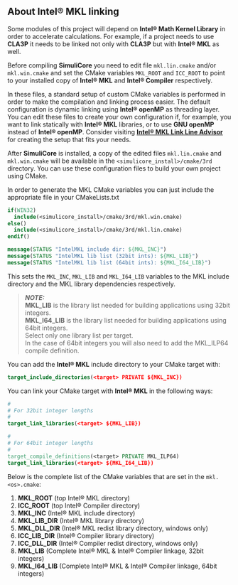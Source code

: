 ## About Intel&reg; MKL linking

Some modules of this project will depend on **Intel&reg; Math Kernel Library** in order to accelerate calculations. For example, if a project needs to use **CLA3P** it needs to be linked not only with **CLA3P** but with **Intel&reg; MKL** as well.  

Before compiling **SimuliCore** you need to edit file `mkl.lin.cmake` and/or `mkl.win.cmake` and set the CMake variables `MKL_ROOT` and `ICC_ROOT` to point to your installed copy of **Intel&reg; MKL** and **Intel&reg; Compiler** respectively.  

In these files, a standard setup of custom CMake variables is performed in order to make the compilation and linking process easier. The default configuration is dynamic linking using **Intel&reg; openMP** as threading layer. You can edit these files to create your own configuration if, for example, you want to link statically with **Intel&reg; MKL** libraries, or to use **GNU openMP** instead of **Intel&reg; openMP**. Consider visiting [**Intel&reg; MKL Link Line Advisor**](https://www.intel.com/content/www/us/en/developer/tools/oneapi/onemkl-link-line-advisor.html) for creating the setup that fits your needs.

After **SimuliCore** is installed, a copy of the edited files `mkl.lin.cmake` and `mkl.win.cmake` will be available in the `<simulicore_install>/cmake/3rd` directory. You can use these configuration files to build your own project using CMake.  

In order to generate the MKL CMake variables you can just include the appropriate file in your CMakeLists.txt
```cmake
if(WIN32)
  include(<simulicore_install>/cmake/3rd/mkl.win.cmake)
else()
  include(<simulicore_install>/cmake/3rd/mkl.lin.cmake)
endif()

message(STATUS "IntelMKL include dir: ${MKL_INC}")
message(STATUS "IntelMKL lib list (32bit ints): ${MKL_LIB}")
message(STATUS "IntelMKL lib list (64bit ints): ${MKL_I64_LIB}")
```
This sets the `MKL_INC`, `MKL_LIB` and `MKL_I64_LIB` variables to the MKL include directory and the MKL library dependencies respectively.

> <b><i>NOTE:</i></b>  
> **MKL_LIB** is the library list needed for building applications using 32bit integers.  
> **MKL_I64_LIB** is the library list needed for building applications using 64bit integers.  
> Select only one library list per target.  
> In the case of 64bit integers you will also need to add the MKL_ILP64 compile definition.

You can add the **Intel&reg; MKL** include directory to your CMake target with:
```cmake
target_include_directories(<target> PRIVATE ${MKL_INC})
```

You can link your CMake target with **Intel&reg; MKL** in the following ways:
```cmake
#
# For 32bit integer lengths
#
target_link_libraries(<target> ${MKL_LIB})

#
# For 64bit integer lengths
#
target_compile_definitions(<target> PRIVATE MKL_ILP64)
target_link_libraries(<target> ${MKL_I64_LIB})
```

Below is the complete list of the CMake variables that are set in the `mkl.<os>.cmake`:
1) **MKL_ROOT** (top Intel&reg; MKL directory)
2) **ICC_ROOT** (top Intel&reg; Compiler directory)
3) **MKL_INC** (Intel&reg; MKL include directory)
4) **MKL_LIB_DIR** (Intel&reg; MKL library directory)
5) **MKL_DLL_DIR** (Intel&reg; MKL redist library directory, windows only)
6) **ICC_LIB_DIR** (Intel&reg; Compiler library directory)
7) **ICC_DLL_DIR** (Intel&reg; Compiler redist directory, windows only)
8) **MKL_LIB** (Complete Intel&reg; MKL & Intel&reg; Compiler linkage, 32bit integers)
9) **MKL_I64_LIB** (Complete Intel&reg; MKL & Intel&reg; Compiler linkage, 64bit integers)
